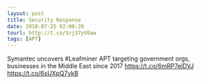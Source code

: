 ```yaml
---
layout: post
title: Security Response
date: 2018-07-25 02:00:20
tourl: http://t.co/Srj37yV6aw
tags: [APT]
---
```

Symantec uncovers #Leafminer APT targeting government orgs, businesses in the Middle East since 2017 https://t.co/6mRP7elDVJ https://t.co/6sUXpQ7ykB
